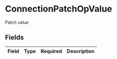 # ConnectionPatchOpValue

Patch value


## Fields

| Field       | Type        | Required    | Description |
| ----------- | ----------- | ----------- | ----------- |